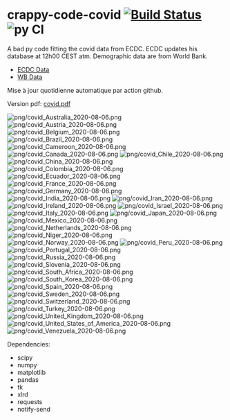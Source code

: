 # crappy-code-covid [![Build Status](https://cloud.drone.io/api/badges/a-lemonnier/crappy-code-covid/status.svg)](https://cloud.drone.io/a-lemonnier/crappy-code-covid) ![py CI](https://github.com/a-lemonnier/crappy-code-covid/workflows/py%20CI/badge.svg)
 
A bad py code fitting the covid data from ECDC. ECDC updates his database at 12h00 CEST atm. Demographic data are from World Bank.
 
- [ECDC Data](https://www.ecdc.europa.eu/en/publications-data/download-todays-data-geographic-distribution-covid-19-cases-worldwide)
- [WB Data](https://data.worldbank.org/indicator/sp.pop.totl)
 
 
Mise à jour quotidienne automatique par action github.
 
Version pdf: [covid.pdf](https://github.com/a-lemonnier/crappy-code-covid/raw/master/covid.pdf)
 
![png/covid_Australia_2020-08-06.png](png/covid_Australia_2020-08-06.png)
![png/covid_Austria_2020-08-06.png](png/covid_Austria_2020-08-06.png)
![png/covid_Belgium_2020-08-06.png](png/covid_Belgium_2020-08-06.png)
![png/covid_Brazil_2020-08-06.png](png/covid_Brazil_2020-08-06.png)
![png/covid_Cameroon_2020-08-06.png](png/covid_Cameroon_2020-08-06.png)
![png/covid_Canada_2020-08-06.png](png/covid_Canada_2020-08-06.png)
![png/covid_Chile_2020-08-06.png](png/covid_Chile_2020-08-06.png)
![png/covid_China_2020-08-06.png](png/covid_China_2020-08-06.png)
![png/covid_Colombia_2020-08-06.png](png/covid_Colombia_2020-08-06.png)
![png/covid_Ecuador_2020-08-06.png](png/covid_Ecuador_2020-08-06.png)
![png/covid_France_2020-08-06.png](png/covid_France_2020-08-06.png)
![png/covid_Germany_2020-08-06.png](png/covid_Germany_2020-08-06.png)
![png/covid_India_2020-08-06.png](png/covid_India_2020-08-06.png)
![png/covid_Iran_2020-08-06.png](png/covid_Iran_2020-08-06.png)
![png/covid_Ireland_2020-08-06.png](png/covid_Ireland_2020-08-06.png)
![png/covid_Israel_2020-08-06.png](png/covid_Israel_2020-08-06.png)
![png/covid_Italy_2020-08-06.png](png/covid_Italy_2020-08-06.png)
![png/covid_Japan_2020-08-06.png](png/covid_Japan_2020-08-06.png)
![png/covid_Mexico_2020-08-06.png](png/covid_Mexico_2020-08-06.png)
![png/covid_Netherlands_2020-08-06.png](png/covid_Netherlands_2020-08-06.png)
![png/covid_Niger_2020-08-06.png](png/covid_Niger_2020-08-06.png)
![png/covid_Norway_2020-08-06.png](png/covid_Norway_2020-08-06.png)
![png/covid_Peru_2020-08-06.png](png/covid_Peru_2020-08-06.png)
![png/covid_Portugal_2020-08-06.png](png/covid_Portugal_2020-08-06.png)
![png/covid_Russia_2020-08-06.png](png/covid_Russia_2020-08-06.png)
![png/covid_Slovenia_2020-08-06.png](png/covid_Slovenia_2020-08-06.png)
![png/covid_South_Africa_2020-08-06.png](png/covid_South_Africa_2020-08-06.png)
![png/covid_South_Korea_2020-08-06.png](png/covid_South_Korea_2020-08-06.png)
![png/covid_Spain_2020-08-06.png](png/covid_Spain_2020-08-06.png)
![png/covid_Sweden_2020-08-06.png](png/covid_Sweden_2020-08-06.png)
![png/covid_Switzerland_2020-08-06.png](png/covid_Switzerland_2020-08-06.png)
![png/covid_Turkey_2020-08-06.png](png/covid_Turkey_2020-08-06.png)
![png/covid_United_Kingdom_2020-08-06.png](png/covid_United_Kingdom_2020-08-06.png)
![png/covid_United_States_of_America_2020-08-06.png](png/covid_United_States_of_America_2020-08-06.png)
![png/covid_Venezuela_2020-08-06.png](png/covid_Venezuela_2020-08-06.png)
 
Dependencies:
- scipy
- numpy
- matplotlib
- pandas
- tk
- xlrd
- requests
- notify-send
